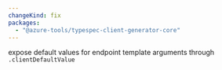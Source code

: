 ```yaml
---
changeKind: fix
packages:
  - "@azure-tools/typespec-client-generator-core"
---
```


expose default values for endpoint template arguments through `.clientDefaultValue`